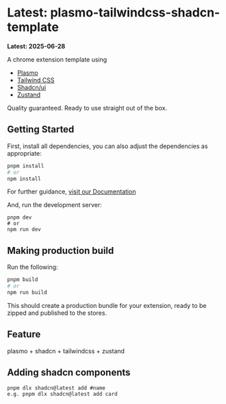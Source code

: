 # Latest: plasmo-tailwindcss-shadcn-template

**Latest: 2025-06-28**

A chrome extension template using

* [Plasmo](https://docs.plasmo.com/)
* [Tailwind CSS](https://tailwindcss.com/)
* [Shadcn/ui](https://ui.shadcn.com/)
* [Zustand](https://github.com/pmndrs/zustand)

Quality guaranteed. Ready to use straight out of the box.

## Getting Started

First, install all dependencies, you can also adjust the dependencies as appropriate:

```bash
pnpm install
# or
npm install
```

For further guidance, [visit our Documentation](https://docs.plasmo.com/)

And, run the development server:

```
pnpm dev
# or
npm run dev
```


## Making production build

Run the following:

```bash
pnpm build
# or
npm run build
```

This should create a production bundle for your extension, ready to be zipped and published to the stores.

## Feature

plasmo + shadcn + tailwindcss + zustand


## Adding shadcn components

```
pnpm dlx shadcn@latest add #name
e.g. pnpm dlx shadcn@latest add card
```
